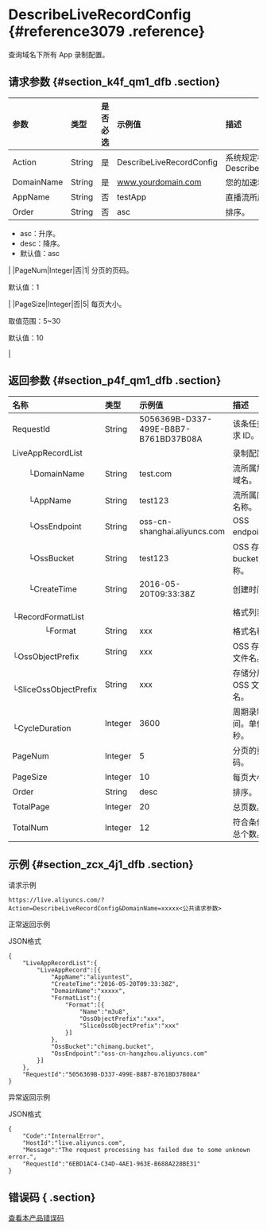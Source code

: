 # DescribeLiveRecordConfig {#reference3079 .reference}

查询域名下所有 App 录制配置。

## 请求参数 {#section_k4f_qm1_dfb .section}

|参数|类型|是否必选|示例值|描述|
|:-|:-|:---|:--|:-|
|Action|String|是|DescribeLiveRecordConfig|系统规定参数。取值：DescribeLiveRecordConfig|
|DomainName|String|是|www.yourdomain.com|您的加速域名。|
|AppName|String|否|testApp|直播流所属应用名称。|
|Order|String|否|asc|排序。

 -   asc：升序。
-   desc：降序。
-   默认值：asc

|
|PageNum|Integer|否|1| 分页的页码。

 默认值：1

 |
|PageSize|Integer|否|5| 每页大小。

 取值范围：5~30

 默认值：10

 |

## 返回参数 {#section_p4f_qm1_dfb .section}

|名称|类型|示例值|描述|
|:-|:-|:--|:-|
|RequestId|String|5056369B-D337-499E-B8B7-B761BD37B08A|该条任务请求 ID。|
|LiveAppRecordList| | |录制配置。|
|  └DomainName|String|test.com|流所属加速域名。|
|  └AppName|String|test123|流所属应用名称。|
|  └OssEndpoint|String|oss-cn-shanghai.aliyuncs.com|OSS endpoint。|
|  └OssBucket|String|test123|OSS 存储 bucket 名称。|
|  └CreateTime|String|2016-05-20T09:33:38Z|创建时间。|
|  └RecordFormatList| | |格式列表。|
|    └Format|String|xxx|格式名称。|
|    └OssObjectPrefix|String|xxx|OSS 存储文件名。|
|    └SliceOssObjectPrefix|String|xxx|存储分片的 OSS 文件名。|
|    └CycleDuration|Integer|3600|周期录制时间。单位：秒。|
|PageNum|Integer|5|分页的页码。|
|PageSize|Integer|10|每页大小。|
|Order|String|desc|排序。|
|TotalPage|Integer|20|总页数。|
|TotalNum|Integer|12|符合条件的总个数。|

## 示例 {#section_zcx_4j1_dfb .section}

请求示例

```
https://live.aliyuncs.com/?Action=DescribeLiveRecordConfig&DomainName=xxxxx<公共请求参数> 
```

正常返回示例

JSON格式

```
{
    "LiveAppRecordList":{
        "LiveAppRecord":[{
            "AppName":"aliyuntest",
            "CreateTime":"2016-05-20T09:33:38Z",
            "DomainName":"xxxxx",
            "FormatList":{
                "Format":[{
                    "Name":"m3u8",
                    "OssObjectPrefix":"xxx",
                    "SliceOssObjectPrefix":"xxx"
                }]
            },
            "OssBucket":"chimang.bucket",
            "OssEndpoint":"oss-cn-hangzhou.aliyuncs.com"
        }]
    },
    "RequestId":"5056369B-D337-499E-B8B7-B761BD37B08A"
}
```

异常返回示例

JSON格式

```
{
    "Code":"InternalError",
    "HostId":"live.aliyuncs.com",
    "Message":"The request processing has failed due to some unknown error.",
    "RequestId":"6EBD1AC4-C34D-4AE1-963E-B688A228BE31"
}
```

## 错误码 { .section}

 [查看本产品错误码](https://error-center.aliyun.com/status/product/live) 

